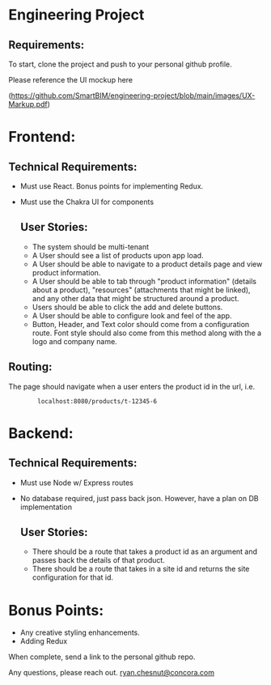 # Engineering Project

## Requirements: 

To start, clone the project and push to your personal github profile. 

Please reference the UI mockup here 

(https://github.com/SmartBIM/engineering-project/blob/main/images/UX-Markup.pdf)

# Frontend: 
## Technical Requirements: 
- Must use React. Bonus points for implementing Redux.
- Must use the Chakra UI for components


	## User Stories: 
	- The system should be multi-tenant
	- A User should see a list of products upon app load.
	- A User should be able to navigate to a product details page and view product information.
	- A User should be able to tab through "product information" (details about a product), "resources" (attachments that might be linked), and any other data that might be structured around a product. 
	- Users should be able to click the add and delete buttons.  
	- A User should be able to configure look and feel of the app. 
	- Button, Header, and Text color should come from a configuration route. Font style should also come from this method along with the a logo and company name. 

## Routing: 
The page should navigate when a user enters the product id in the url, i.e. 
```
		localhost:8080/products/t-12345-6
```


# Backend: 
## Technical Requirements: 
- Must use Node w/ Express routes
- No database required, just pass back json. However, have a plan on DB implementation


	## User Stories: 
	- There should be a route that takes a product id as an argument and passes back the details of that product. 
	- There should be a route that takes in a site id and returns the site configuration for that id. 



# Bonus Points: 
- Any creative styling enhancements.
- Adding Redux   

When complete, send a link to the personal github repo. 

Any questions, please reach out.
ryan.chesnut@concora.com

